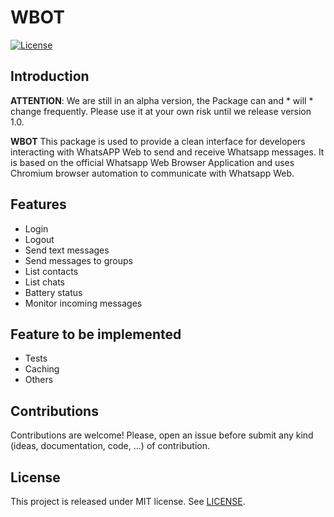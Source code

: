 # WBOT

[![License](https://img.shields.io/badge/license-MIT-green.svg)](https://github.com/groupsc10/RSQL/LICENSE.txt)

## Introduction


**ATTENTION**: We are still in an alpha version, the Package can and * will * change frequently. Please use it at your own risk until we release version 1.0.

**WBOT** This package is used to provide a clean interface for developers interacting with WhatsAPP Web to send and receive Whatsapp messages. It is based on the official Whatsapp Web Browser Application and uses Chromium browser automation to communicate with Whatsapp Web.

## Features

- Login
- Logout
- Send text messages
- Send messages to groups
- List contacts
- List chats
- Battery status
- Monitor incoming messages



## Feature to be implemented
- Tests
- Caching
- Others



## Contributions
Contributions are welcome! Please, open an issue before submit any kind (ideas, documentation, code, ...) of contribution.



## License
This project is released under MIT license. See [LICENSE](LICENSE).
